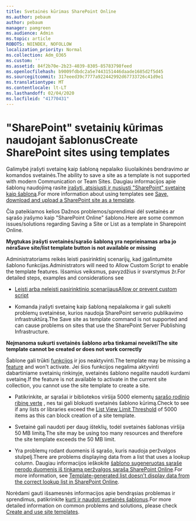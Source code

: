 ```yaml
---
title: Svetainės kūrimas SharePoint Online
ms.author: pebaum
author: pebaum
manager: pamgreen
ms.audience: Admin
ms.topic: article
ROBOTS: NOINDEX, NOFOLLOW
localization_priority: Normal
ms.collection: Adm_O365
ms.custom: ''
ms.assetid: 84f2b70e-2b23-4039-8305-85783798feed
ms.openlocfilehash: b9009fdbdc2a5e7443151446daade1685d2f5d45
ms.sourcegitcommit: 317eeed39c7777a922442992d67733726c41d9e1
ms.translationtype: MT
ms.contentlocale: lt-LT
ms.lasthandoff: 02/04/2020
ms.locfileid: "41770431"
---
```

# <a name="create-sharepoint-sites-using-templates"></a><span data-ttu-id="c8514-102">"SharePoint" svetainių kūrimas naudojant šablonus</span><span class="sxs-lookup"><span data-stu-id="c8514-102">Create SharePoint sites using templates</span></span>

<span data-ttu-id="c8514-103">Galimybė įrašyti svetainę kaip šabloną nepalaiko šiuolaikinės bendravimo ar komandos svetainės.</span><span class="sxs-lookup"><span data-stu-id="c8514-103">The ability to save a site as a template is not supported with modern Communication or Team Sites.</span></span> <span data-ttu-id="c8514-104">Daugiau informacijos apie šablonų naudojimą rasite [įrašyti, atsisiųsti ir nusiųsti "SharePoint" svetainę kaip šabloną](https://docs.microsoft.com/sharepoint/dev/general-development/save-download-and-upload-a-sharepoint-site-as-a-template).</span><span class="sxs-lookup"><span data-stu-id="c8514-104">For more information about using templates see [Save, download and upload a SharePoint site as a template](https://docs.microsoft.com/sharepoint/dev/general-development/save-download-and-upload-a-sharepoint-site-as-a-template).</span></span>

<span data-ttu-id="c8514-105">Čia pateikiamos kelios Dažnos problemos/sprendimai dėl svetainės ar sąrašo įrašymo kaip "SharePoint Online" šablono.</span><span class="sxs-lookup"><span data-stu-id="c8514-105">Here are some common issues/solutions regarding Saving a Site or List as a template in Sharepoint Online.</span></span> 

<span data-ttu-id="c8514-106">**Mygtukas įrašyti svetainės/sąrašo šabloną yra neprieinamas arba jo nėra**</span><span class="sxs-lookup"><span data-stu-id="c8514-106">**Save site/list template button is not available or missing**</span></span>

<span data-ttu-id="c8514-107">Administratoriams reikės leisti pasirinktinį scenarijų, kad įgalintumėte šablono funkcijas.</span><span class="sxs-lookup"><span data-stu-id="c8514-107">Administrators will need to Allow Custom Script to enable the template features.</span></span> <span data-ttu-id="c8514-108">Išsamius veiksmus, pavyzdžius ir svarstymus žr.</span><span class="sxs-lookup"><span data-stu-id="c8514-108">For detailed steps, examples and considerations see</span></span> 

- [<span data-ttu-id="c8514-109">Leisti arba neleisti pasirinktinio scenarijaus</span><span class="sxs-lookup"><span data-stu-id="c8514-109">Allow or prevent custom script</span></span>](https://docs.microsoft.com/sharepoint/allow-or-prevent-custom-script)

- <span data-ttu-id="c8514-110">Komanda įrašyti svetainę kaip šabloną nepalaikoma ir gali sukelti problemų svetainėse, kurios naudoja SharePoint serverio publikavimo infrastruktūrą.</span><span class="sxs-lookup"><span data-stu-id="c8514-110">The Save site as template command is not supported and can cause problems on sites that use the SharePoint Server Publishing Infrastructure.</span></span>

<span data-ttu-id="c8514-111">**Neįmanoma sukurti svetainės šablono arba tinkamai neveikti**</span><span class="sxs-lookup"><span data-stu-id="c8514-111">**The site template cannot be created or does not work correctly**</span></span>

<span data-ttu-id="c8514-112">Šablone gali trūkti [funkcijos](https://social.technet.microsoft.com/wiki/contents/articles/14423.sharepoint-2013-existing-features-guid.aspx) ir jos neaktyvinti.</span><span class="sxs-lookup"><span data-stu-id="c8514-112">The template may be missing a [feature](https://social.technet.microsoft.com/wiki/contents/articles/14423.sharepoint-2013-existing-features-guid.aspx) and won't activate.</span></span> <span data-ttu-id="c8514-113">Jei šios funkcijos negalima aktyvinti dabartiniame svetainių rinkinyje, svetainės šablono negalite naudoti kurdami svetainę.</span><span class="sxs-lookup"><span data-stu-id="c8514-113">If the feature is not available to activate in the current site collection, you cannot use the site template to create a site.</span></span>

- <span data-ttu-id="c8514-114">Patikrinkite, ar sąrašai ir bibliotekos viršija 5000 elementų [sąrašo rodinio ribinę vertę](https://support.office.com/article/Manage-large-lists-and-libraries-in-SharePoint-B8588DAE-9387-48C2-9248-C24122F07C59) , nes tai gali blokuoti svetainės šablono kūrimą.</span><span class="sxs-lookup"><span data-stu-id="c8514-114">Check to see if any lists or libraries exceed the [List View Limit Threshold](https://support.office.com/article/Manage-large-lists-and-libraries-in-SharePoint-B8588DAE-9387-48C2-9248-C24122F07C59) of 5000 items as this can block creation of a site template.</span></span>

- <span data-ttu-id="c8514-115">Svetainė gali naudoti per daug išteklių, todėl svetainės šablonas viršija 50 MB limitą.</span><span class="sxs-lookup"><span data-stu-id="c8514-115">The site may be using too many resources and therefore the site template exceeds the 50 MB limit.</span></span>


- <span data-ttu-id="c8514-116">Yra problemų rodant duomenis iš sąrašo, kuris naudoja peržvalgos stulpelį.</span><span class="sxs-lookup"><span data-stu-id="c8514-116">There are problems displaying data from a list that uses a lookup column.</span></span> <span data-ttu-id="c8514-117">Daugiau informacijos ieškokite [šablono sugeneruotas sąraše nerodo duomenis iš tinkamą peržvalgos sąrašą SharePoint Online](https://docs.microsoft.com/sharepoint/support/lists-and-libraries/template-generated-list-incorrect-data).</span><span class="sxs-lookup"><span data-stu-id="c8514-117">For more information, see [Template-generated list doesn't display data from the correct lookup list in SharePoint Online](https://docs.microsoft.com/sharepoint/support/lists-and-libraries/template-generated-list-incorrect-data).</span></span>

<span data-ttu-id="c8514-118">Norėdami gauti išsamesnės informacijos apie bendrąsias problemas ir sprendimus, patikrinkite [kurti ir naudoti svetainės šablonus](https://support.office.com/article/Create-and-use-site-templates-60371B0F-00E0-4C49-A844-34759EBDD989).</span><span class="sxs-lookup"><span data-stu-id="c8514-118">For more detailed information on common problems and solutions, please check [Create and use site templates](https://support.office.com/article/Create-and-use-site-templates-60371B0F-00E0-4C49-A844-34759EBDD989).</span></span>



